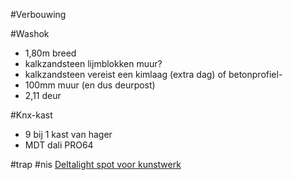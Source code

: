 #Verbouwing 

#Washok
- 1,80m breed
- kalkzandsteen lijmblokken muur?
- kalkzandsteen vereist een kimlaag (extra dag) of betonprofiel- 
- 100mm muur (en dus deurpost)
- 2,11 deur

#Knx-kast
- 9 bij 1 kast van hager
- MDT dali PRO64


#trap #nis
[Deltalight spot voor kunstwerk](https://deltalight.com/en/products/entero/entero-rd-m/entero-rd-m-tw-94018-gc-gold-coloured)